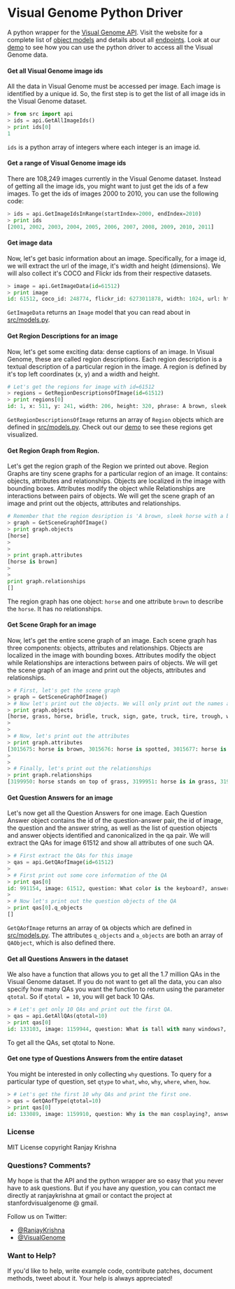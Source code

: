 # Visual Genome Python Driver
A python wrapper for the [Visual Genome API](http://visualgenome.org/api/v0/). Visit the website for a complete list of [object models](http://visualgenome.org/api/v0/api_object_model.html) and details about all [endpoints](http://visualgenome.org/api/v0/api_endpoint_reference.html). Look at our [demo](https://github.com/ranjaykrishna/visual_genome_python_driver/blob/master/region_visualization_demo.ipynb) to see how you can use the python driver to access all the Visual Genome data.

#### Get all Visual Genome image ids
All the data in Visual Genome must be accessed per image. Each image is identified by a unique id. So, the first step is to get the list of all image ids in the Visual Genome dataset.

```python
> from src import api
> ids = api.GetAllImageIds()
> print ids[0]
1
```

`ids` is a python array of integers where each integer is an image id.

#### Get a range of Visual Genome image ids
There are 108,249 images currently in the Visual Genome dataset. Instead of getting all the image ids, you might want to just get the ids of a few images. To get the ids of images 2000 to 2010, you can use the following code:

```python
> ids = api.GetImageIdsInRange(startIndex=2000, endIndex=2010)
> print ids
[2001, 2002, 2003, 2004, 2005, 2006, 2007, 2008, 2009, 2010, 2011]
```

#### Get image data
Now, let's get basic information about an image. Specifically, for a image id, we will extract the url of the image, it's width and height (dimensions). We will also collect it's COCO and Flickr ids from their respective datasets.

```python
> image = api.GetImageData(id=61512)
> print image
id: 61512, coco_id: 248774, flickr_id: 6273011878, width: 1024, url: https://cs.stanford.edu/people/rak248/VG_100K/61512.jpg
```

`GetImageData` returns an `Image` model that you can read about in [src/models.py](https://github.com/ranjaykrishna/visual_genome_python_driver/blob/master/src/models.py).

#### Get Region Descriptions for an image
Now, let's get some exciting data: dense captions of an image. In Visual Genome, these are called region descriptions. Each region description is a textual description of a particular region in the image. A region is defined by it's top left coordinates (x, y) and a width and height.

```python
# Let's get the regions for image with id=61512
> regions = GetRegionDescriptionsOfImage(id=61512)
> print regions[0]
id: 1, x: 511, y: 241, width: 206, height: 320, phrase: A brown, sleek horse with a bridle, image: 61512
```

`GetRegionDescriptionsOfImage` returns an array of `Region` objects which are defined in [src/models.py](https://github.com/ranjaykrishna/visual_genome_python_driver/blob/master/src/models.py).
Check out our [demo](https://github.com/ranjaykrishna/visual_genome_python_driver/blob/master/region_visualization_demo.ipynb) to see these regions get visualized.

#### Get Region Graph from Region.
Let's get the region graph of the Region we printed out above. Region Graphs are tiny scene graphs for a particular region of an image. It contains: objects, attributes and relationships. Objects are localized in the image with bounding boxes. Attributes modify the object while Relationships are interactions between pairs of objects. We will get the scene graph of an image and print out the objects, attributes and relationships.

```python
# Remember that the region desription is 'A brown, sleek horse with a bridle'.
> graph = GetSceneGraphOfImage()
> print graph.objects
[horse]
>
>
> print graph.attributes
[horse is brown]
>
>
print graph.relationships
[]
```

The region graph has one object: `horse` and one attribute `brown` to describe the `horse`. It has no relationships.


#### Get Scene Graph for an image
Now, let's get the entire scene graph of an image. Each scene graph has three components: objects, attributes and relationships. Objects are localized in the image with bounding boxes. Attributes modify the object while Relationships are interactions between pairs of objects. We will get the scene graph of an image and print out the objects, attributes and relationships.

```python
> # First, let's get the scene graph
> graph = GetSceneGraphOfImage()
> # Now let's print out the objects. We will only print out the names and not the bounding boxes to make it look clean.
> print graph.objects
[horse, grass, horse, bridle, truck, sign, gate, truck, tire, trough, window, door, building, halter, mane, mane, leaves, fence]
>
>
> # Now, let's print out the attributes
> print graph.attributes
[3015675: horse is brown, 3015676: horse is spotted, 3015677: horse is red, 3015678: horse is dark brown, 3015679: truck is red, 3015680: horse is brown, 3015681: truck is red, 3015682: sign is blue, 3015683: gate is red, 3015684: truck is white, 3015685: tire is blue, 3015686: gate is wooden, 3015687: horse is standing, 3015688: truck is red, 3015689: horse is brown and white, 3015690: building is tan, 3015691: halter is red, 3015692: horse is brown, 3015693: gate is wooden, 3015694: grass is grassy, 3015695: truck is red, 3015696: gate is orange, 3015697: halter is red, 3015698: tire is blue, 3015699: truck is white, 3015700: trough is white, 3015701: horse is brown and cream, 3015702: leaves is green, 3015703: grass is lush, 3015704: horse is enclosed, 3015705: horse is brown and white, 3015706: horse is chestnut, 3015707: gate is red, 3015708: leaves is green, 3015709: building is brick, 3015710: truck is large, 3015711: gate is red, 3015712: horse is chestnut colored, 3015713: fence is wooden]
>
>
> # Finally, let's print out the relationships
> print graph.relationships
[3199950: horse stands on top of grass, 3199951: horse is in grass, 3199952: horse is wearing bridle, 3199953: trough is for horse, 3199954: window is next to door, 3199955: building has door, 3199956: horse is nudging horse, 3199957: horse has mane, 3199958: horse has mane, 3199959: trough is for horse]
```

#### Get Question Answers for an image
Let's now get all the Question Answers for one image. Each Question Answer object contains the id of the question-answer pair, the id of image, the question and the answer string, as well as the list of question objects and answer objects identified and canonicalized in the qa pair. We will extract the QAs for image 61512 and show all attributes of one such QA.

```python
> # First extract the QAs for this image
> qas = api.GetQAofImage(id=61512)
>
> # First print out some core information of the QA
> print qas[0]
id: 991154, image: 61512, question: What color is the keyboard?, answer: Black.
>
> # Now let's print out the question objects of the QA
> print qas[0].q_objects
[]
``` 
`GetQAofImage` returns an array of `QA` objects which are defined in [src/models.py](https://github.com/ranjaykrishna/visual_genome_python_driver/blob/master/src/models.py). The attributes `q_objects` and `a_objects` are both an array of `QAObject`, which is also defined there.

#### Get all Questions Answers in the dataset
We also have a function that allows you to get all the 1.7 million QAs in the Visual Genome dataset. If you do not want to get all the data, you can also specify how many QAs you want the function to return using the parameter `qtotal`. So if `qtotal = 10`, you will get back 10 QAs.

```python
> # Let's get only 10 QAs and print out the first QA.
> qas = api.GetAllQAs(qtotal=10)
> print qas[0]
id: 133103, image: 1159944, question: What is tall with many windows?, answer: Buildings.
```

To get all the QAs, set qtotal to None.

#### Get one type of Questions Answers from  the entire dataset
You might be interested in only collecting `why` questions. To query for a particular type of question, set `qtype` to `what`, `who`, `why`, `where`, `when`, `how`.

```python
> # Let's get the first 10 why QAs and print the first one.
> qas = GetQAofType(qtotal=10)
> print qas[0]
id: 133089, image: 1159910, question: Why is the man cosplaying?, answer: For an event.
```

### License
MIT License copyright Ranjay Krishna

### Questions? Comments?
My hope is that the API and the python wrapper are so easy that you never have to ask questions. But if you have any question, you can contact me directly at ranjaykrishna at gmail or contact the project at stanfordvisualgenome @ gmail.

Follow us on Twitter:
- [@RanjayKrishna](https://twitter.com/RanjayKrishna)
- [@VisualGenome](https://twitter.com/visualgenome)

### Want to Help?
If you'd like to help, write example code, contribute patches, document methods, tweet about it. Your help is always appreciated!

